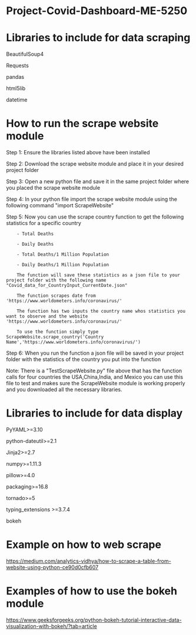 # Project-Covid-Dashboard-ME-5250
# Libraries to include for data scraping
BeautifulSoup4

Requests

pandas

html5lib

datetime
# How to run the scrape website module
Step 1: Ensure the libraries listed above have been installed 

Step 2: Download the scrape website module and place it in your desired project folder

Step 3: Open a new python file and save it in the same project folder where you placed the scrape website module 

Step 4: In your python file import the scrape website module using the following command "import ScrapeWebsite"

Step 5: Now you can use the scrape country function to get the following statistics for a specific country 

        - Total Deaths
        
        - Daily Deaths
        
        - Total Deaths/1 Million Population
        
        - Daily Deaths/1 Million Population
        
        The function will save these statistics as a json file to your project folder with the following name "Covid_data_for_CountryInput_CurrentDate.json"
        
        The function scrapes date from 'https://www.worldometers.info/coronavirus/' 
        
        The function has two inputs the country name whos statistics you want to observe and the website 'https://www.worldometers.info/coronavirus/'
        
        To use the function simply type ScrapeWebsite.scrape_country('Country Name','https://www.worldometers.info/coronavirus/')
        
        
Step 6: When you run the function a json file will be saved in your project folder with the statistics of the country you put into the function

Note: There is a "TestScrapeWebsite.py" file above that has the function calls for four countries the USA,China,India, and Mexico you can use this file to test and makes sure the ScrapeWebsite module is working properly and you downloaded all the necessary libraries. 

# Libraries to include for data display
PyYAML>=3.10

python-dateutil>=2.1

Jinja2>=2.7

numpy>=1.11.3

pillow>=4.0

packaging>=16.8

tornado>=5

typing_extensions >=3.7.4

bokeh


# Example on how to web scrape
https://medium.com/analytics-vidhya/how-to-scrape-a-table-from-website-using-python-ce90d0cfb607

# Examples of how to use the bokeh module
https://www.geeksforgeeks.org/python-bokeh-tutorial-interactive-data-visualization-with-bokeh/?tab=article
